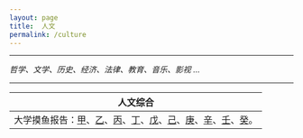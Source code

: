 ```yaml
---
layout: page
title:  人文
permalink: /culture
---
```


---

*哲学、文学、历史、经济、法律、教育、音乐、影视 ...*

---



| 人文综合 |
| --- |
| 大学摸鱼报告：[甲](https://rbtblog.com/2021/12/31/fun-a.html)、[乙](https://rbtblog.com/2022/01/07/fun-b.html)、[丙](https://rbtblog.com/2022/01/15/fun-c.html)、[丁](https://rbtblog.com/2022/01/16/fun-d.html)、[戊](https://rbtblog.com/2022/01/19/fun-e.html)、[己](https://rbtblog.com/2022/01/22/fun-f.html)、[庚](https://rbtblog.com/2022/01/28/fun-g.html)、[辛](https://rbtblog.com/2022/02/03/fun-h.html)、[壬](https://rbtblog.com/2022/02/04/fun-i.html)、[癸](https://rbtblog.com/2022/02/05/fun-z.html)。 |

